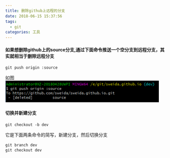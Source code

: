 ```yaml
---
title: 删除github上远程的分支
date: 2018-06-15 15:37:56
tags:
  - git
categories: 工具
---
```


#### 如果想删除github上的source分支,通过下面命令推送一个空分支到远程分支，其实就相当于删除远程分支
```
git push origin :source
```
如图
![刪除分支](删除github上远程的分支/001.png)

#### 切换并新建分支
```
git checkout -b dev
```
它是下面两条命令的简写，新建分支，然后切换分支
```
git branch dev
git checkout dev
```
